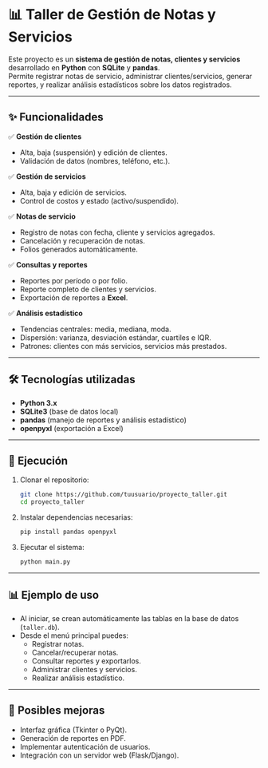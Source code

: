 
# 📊 Taller de Gestión de Notas y Servicios  

Este proyecto es un **sistema de gestión de notas, clientes y servicios** desarrollado en **Python** con **SQLite** y **pandas**.  
Permite registrar notas de servicio, administrar clientes/servicios, generar reportes, y realizar análisis estadísticos sobre los datos registrados.  

---

## ✨ Funcionalidades

✅ **Gestión de clientes**  
- Alta, baja (suspensión) y edición de clientes.  
- Validación de datos (nombres, teléfono, etc.).  

✅ **Gestión de servicios**  
- Alta, baja y edición de servicios.  
- Control de costos y estado (activo/suspendido).  

✅ **Notas de servicio**  
- Registro de notas con fecha, cliente y servicios agregados.  
- Cancelación y recuperación de notas.  
- Folios generados automáticamente.  

✅ **Consultas y reportes**  
- Reportes por período o por folio.  
- Reporte completo de clientes y servicios.  
- Exportación de reportes a **Excel**.  

✅ **Análisis estadístico**  
- Tendencias centrales: media, mediana, moda.  
- Dispersión: varianza, desviación estándar, cuartiles e IQR.  
- Patrones: clientes con más servicios, servicios más prestados.  

---

## 🛠 Tecnologías utilizadas
- **Python 3.x**  
- **SQLite3** (base de datos local)  
- **pandas** (manejo de reportes y análisis estadístico)  
- **openpyxl** (exportación a Excel)  

---

## 🚀 Ejecución
1. Clonar el repositorio:  
   ```bash
   git clone https://github.com/tuusuario/proyecto_taller.git
   cd proyecto_taller
   ```
2. Instalar dependencias necesarias:  
   ```bash
   pip install pandas openpyxl
   ```
3. Ejecutar el sistema:  
   ```bash
   python main.py
   ```

---

## 📊 Ejemplo de uso
- Al iniciar, se crean automáticamente las tablas en la base de datos (`taller.db`).  
- Desde el menú principal puedes:  
  - Registrar notas.  
  - Cancelar/recuperar notas.  
  - Consultar reportes y exportarlos.  
  - Administrar clientes y servicios.  
  - Realizar análisis estadístico.  

---

## 🔮 Posibles mejoras
- Interfaz gráfica (Tkinter o PyQt).  
- Generación de reportes en PDF.  
- Implementar autenticación de usuarios.  
- Integración con un servidor web (Flask/Django).  
